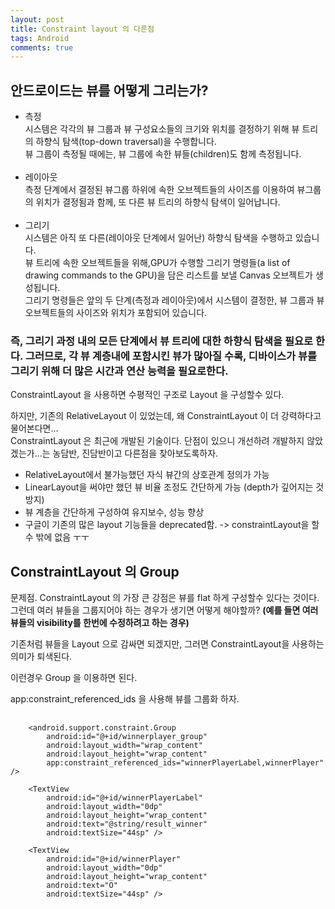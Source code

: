 ```yaml
---
layout: post
title: Constraint layout 의 다른점
tags: Android
comments: true
---
```


## 안드로이드는 뷰를 어떻게 그리는가?
- 측정<br>시스템은 각각의 뷰 그룹과 뷰 구성요소들의 크기와 위치를 결정하기 위해 뷰 트리의 하향식 탐색(top-down traversal)을 수행합니다.<br>뷰 그룹이 측정될 때에는, 뷰 그룹에 속한 뷰들(children)도 함께 측정됩니다.
<br><br>
- 레이아웃<br>측정 단계에서 결정된 뷰그룹 하위에 속한 오브젝트들의 사이즈를 이용하여 뷰그룹의 위치가 결정됨과 함께, 또 다른 뷰 트리의 하향식 탐색이 일어납니다.
<br><br>
- 그리기<br>시스템은 아직 또 다른(레이아웃 단계에서 일어난) 하향식 탐색을 수행하고 있습니다. <br>
뷰 트리에 속한 오브젝트들을 위해,GPU가 수행할 그리기 명령들(a list of drawing commands to the GPU)을 담은 리스트를 보낼 Canvas 오브젝트가 생성됩니다.<br>
그리기 명령들은 앞의 두 단계(측정과 레이아웃)에서 시스템이 결정한, 뷰 그룹과 뷰 오브젝트들의 사이즈와 위치가 포함되어 있습니다.

### 즉, 그리기 과정 내의 모든 단계에서 뷰 트리에 대한 하향식 탐색을 필요로 한다. 그러므로, 각 뷰 계층내에 포함시킨 뷰가 많아질 수록, 디바이스가 뷰를 그리기 위해 더 많은 시간과 연산 능력을 필요로한다.

ConstraintLayout 을 사용하면 수평적인 구조로 Layout 을 구성할수 있다.

하지만, 기존의 RelativeLayout 이 있었는데, 왜 ConstraintLayout 이 더 강력하다고 물어본다면...<br>
ConstraintLayout 은 최근에 개발된 기술이다. 단점이 있으니 개선하려 개발하지 않았겠는가...는 농담반, 진담반이고 다른점을 찾아보도록하자.

- RelativeLayout에서 불가능했던 자식 뷰간의 상호관계 정의가 가능
- LinearLayout을 써야만 했던 뷰 비율 조정도 간단하게 가능 (depth가 깊어지는 것 방지)
- 뷰 계층을 간단하게 구성하여 유지보수, 성능 향상
- 구글이 기존의 많은 layout 기능들을 deprecated함. -> constraintLayout을 할 수 밖에 없음 ㅜㅜ


## ConstraintLayout 의 Group

문제점.
ConstraintLayout 의 가장 큰 강점은 뷰를 flat 하게 구성할수 있다는 것이다.
그런데 여러 뷰들을 그룹지어야 하는 경우가 생기면 어떻게 해야할까?
<b>(예를 들면 여러 뷰들의 visibility를 한번에 수정하려고 하는 경우)</b>

기존처럼 뷰들을 Layout 으로 감싸면 되겠지만, 그러면 ConstraintLayout을 사용하는 의미가 퇴색된다.

이런경우 Group 을 이용하면 된다.

app:constraint_referenced_ids 을 사용해 뷰를 그룹화 하자.

<pre>
  <code class="xml">
    &lt;android.support.constraint.Group
        android:id="@+id/winnerplayer_group"
        android:layout_width="wrap_content"
        android:layout_height="wrap_content"
        app:constraint_referenced_ids="winnerPlayerLabel,winnerPlayer" /&gt;

    &lt;TextView
        android:id="@+id/winnerPlayerLabel"
        android:layout_width="0dp"
        android:layout_height="wrap_content"
        android:text="@string/result_winner"
        android:textSize="44sp" /&gt;

    &lt;TextView
        android:id="@+id/winnerPlayer"
        android:layout_width="0dp"
        android:layout_height="wrap_content"
        android:text="O"
        android:textSize="44sp" /&gt;
  </code>
</pre>
